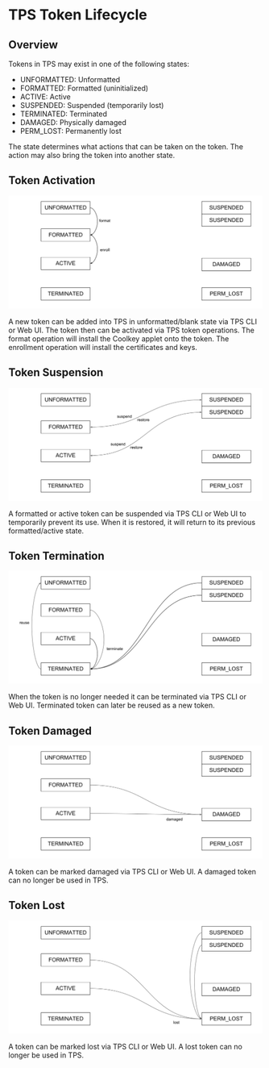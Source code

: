 # TPS Token Lifecycle

## Overview

Tokens in TPS may exist in one of the following states:

* UNFORMATTED: Unformatted
* FORMATTED: Formatted (uninitialized)
* ACTIVE: Active
* SUSPENDED: Suspended (temporarily lost)
* TERMINATED: Terminated
* DAMAGED: Physically damaged
* PERM_LOST: Permanently lost

The state determines what actions that can be taken on the token.
The action may also bring the token into another state.

## Token Activation

![TPS Token Activation](images/TPS_Token_Activation.svg)

A new token can be added into TPS in unformatted/blank state via TPS CLI or Web UI.
The token then can be activated via TPS token operations.
The format operation will install the Coolkey applet onto the token.
The enrollment operation will install the certificates and keys.

## Token Suspension

![TPS Token Suspension](images/TPS_Token_Suspension.svg)

A formatted or active token can be suspended via TPS CLI or Web UI to temporarily prevent its use.
When it is restored, it will return to its previous formatted/active state.

## Token Termination

![TPS Token Termination](images/TPS_Token_Termination.svg)

When the token is no longer needed it can be terminated via TPS CLI or Web UI.
Terminated token can later be reused as a new token.

## Token Damaged

![TPS Token Damaged](images/TPS_Token_Damaged.svg)

A token can be marked damaged via TPS CLI or Web UI.
A damaged token can no longer be used in TPS.

## Token Lost

![TPS Token Lost](images/TPS_Token_Lost.svg)

A token can be marked lost via TPS CLI or Web UI.
A lost token can no longer be used in TPS.
